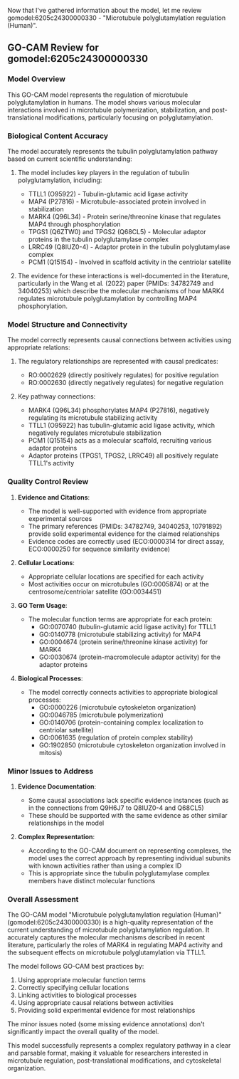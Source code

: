 Now that I've gathered information about the model, let me review gomodel:6205c24300000330 - "Microtubule polyglutamylation regulation (Human)".

## GO-CAM Review for gomodel:6205c24300000330

### Model Overview
This GO-CAM model represents the regulation of microtubule polyglutamylation in humans. The model shows various molecular interactions involved in microtubule polymerization, stabilization, and post-translational modifications, particularly focusing on polyglutamylation.

### Biological Content Accuracy

The model accurately represents the tubulin polyglutamylation pathway based on current scientific understanding:

1. The model includes key players in the regulation of tubulin polyglutamylation, including:
   - TTLL1 (O95922) - Tubulin-glutamic acid ligase activity
   - MAP4 (P27816) - Microtubule-associated protein involved in stabilization
   - MARK4 (Q96L34) - Protein serine/threonine kinase that regulates MAP4 through phosphorylation
   - TPGS1 (Q6ZTW0) and TPGS2 (Q68CL5) - Molecular adaptor proteins in the tubulin polyglutamylase complex
   - LRRC49 (Q8IUZ0-4) - Adaptor protein in the tubulin polyglutamylase complex
   - PCM1 (Q15154) - Involved in scaffold activity in the centriolar satellite

2. The evidence for these interactions is well-documented in the literature, particularly in the Wang et al. (2022) paper (PMIDs: 34782749 and 34040253) which describe the molecular mechanisms of how MARK4 regulates microtubule polyglutamylation by controlling MAP4 phosphorylation.

### Model Structure and Connectivity

The model correctly represents causal connections between activities using appropriate relations:

1. The regulatory relationships are represented with causal predicates:
   - RO:0002629 (directly positively regulates) for positive regulation
   - RO:0002630 (directly negatively regulates) for negative regulation

2. Key pathway connections:
   - MARK4 (Q96L34) phosphorylates MAP4 (P27816), negatively regulating its microtubule stabilizing activity
   - TTLL1 (O95922) has tubulin-glutamic acid ligase activity, which negatively regulates microtubule stabilization
   - PCM1 (Q15154) acts as a molecular scaffold, recruiting various adaptor proteins
   - Adaptor proteins (TPGS1, TPGS2, LRRC49) all positively regulate TTLL1's activity

### Quality Control Review

1. **Evidence and Citations**:
   - The model is well-supported with evidence from appropriate experimental sources
   - The primary references (PMIDs: 34782749, 34040253, 10791892) provide solid experimental evidence for the claimed relationships
   - Evidence codes are correctly used (ECO:0000314 for direct assay, ECO:0000250 for sequence similarity evidence)

2. **Cellular Locations**:
   - Appropriate cellular locations are specified for each activity
   - Most activities occur on microtubules (GO:0005874) or at the centrosome/centriolar satellite (GO:0034451)

3. **GO Term Usage**:
   - The molecular function terms are appropriate for each protein:
     - GO:0070740 (tubulin-glutamic acid ligase activity) for TTLL1
     - GO:0140778 (microtubule stabilizing activity) for MAP4
     - GO:0004674 (protein serine/threonine kinase activity) for MARK4
     - GO:0030674 (protein-macromolecule adaptor activity) for the adaptor proteins

4. **Biological Processes**:
   - The model correctly connects activities to appropriate biological processes:
     - GO:0000226 (microtubule cytoskeleton organization)
     - GO:0046785 (microtubule polymerization)
     - GO:0140706 (protein-containing complex localization to centriolar satellite)
     - GO:0061635 (regulation of protein complex stability)
     - GO:1902850 (microtubule cytoskeleton organization involved in mitosis)

### Minor Issues to Address

1. **Evidence Documentation**:
   - Some causal associations lack specific evidence instances (such as in the connections from Q9H6J7 to Q8IUZ0-4 and Q68CL5)
   - These should be supported with the same evidence as other similar relationships in the model

2. **Complex Representation**:
   - According to the GO-CAM document on representing complexes, the model uses the correct approach by representing individual subunits with known activities rather than using a complex ID
   - This is appropriate since the tubulin polyglutamylase complex members have distinct molecular functions

### Overall Assessment

The GO-CAM model "Microtubule polyglutamylation regulation (Human)" (gomodel:6205c24300000330) is a high-quality representation of the current understanding of microtubule polyglutamylation regulation. It accurately captures the molecular mechanisms described in recent literature, particularly the roles of MARK4 in regulating MAP4 activity and the subsequent effects on microtubule polyglutamylation via TTLL1.

The model follows GO-CAM best practices by:
1. Using appropriate molecular function terms
2. Correctly specifying cellular locations
3. Linking activities to biological processes
4. Using appropriate causal relations between activities
5. Providing solid experimental evidence for most relationships

The minor issues noted (some missing evidence annotations) don't significantly impact the overall quality of the model.

This model successfully represents a complex regulatory pathway in a clear and parsable format, making it valuable for researchers interested in microtubule regulation, post-translational modifications, and cytoskeletal organization.